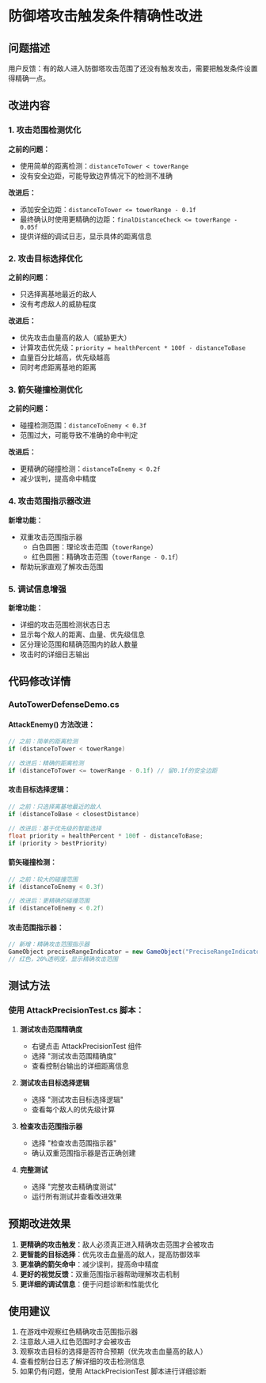 # 防御塔攻击触发条件精确性改进

## 问题描述
用户反馈：有的敌人进入防御塔攻击范围了还没有触发攻击，需要把触发条件设置得精确一点。

## 改进内容

### 1. 攻击范围检测优化

**之前的问题：**
- 使用简单的距离检测：`distanceToTower < towerRange`
- 没有安全边距，可能导致边界情况下的检测不准确

**改进后：**
- 添加安全边距：`distanceToTower <= towerRange - 0.1f`
- 最终确认时使用更精确的边距：`finalDistanceCheck <= towerRange - 0.05f`
- 提供详细的调试日志，显示具体的距离信息

### 2. 攻击目标选择优化

**之前的问题：**
- 只选择离基地最近的敌人
- 没有考虑敌人的威胁程度

**改进后：**
- 优先攻击血量高的敌人（威胁更大）
- 计算攻击优先级：`priority = healthPercent * 100f - distanceToBase`
- 血量百分比越高，优先级越高
- 同时考虑距离基地的距离

### 3. 箭矢碰撞检测优化

**之前的问题：**
- 碰撞检测范围：`distanceToEnemy < 0.3f`
- 范围过大，可能导致不准确的命中判定

**改进后：**
- 更精确的碰撞检测：`distanceToEnemy < 0.2f`
- 减少误判，提高命中精度

### 4. 攻击范围指示器改进

**新增功能：**
- 双重攻击范围指示器
  - 白色圆圈：理论攻击范围（`towerRange`）
  - 红色圆圈：精确攻击范围（`towerRange - 0.1f`）
- 帮助玩家直观了解攻击范围

### 5. 调试信息增强

**新增功能：**
- 详细的攻击范围检测状态日志
- 显示每个敌人的距离、血量、优先级信息
- 区分理论范围和精确范围内的敌人数量
- 攻击时的详细日志输出

## 代码修改详情

### AutoTowerDefenseDemo.cs

#### AttackEnemy() 方法改进：
```csharp
// 之前：简单的距离检测
if (distanceToTower < towerRange)

// 改进后：精确的距离检测
if (distanceToTower <= towerRange - 0.1f) // 留0.1f的安全边距
```

#### 攻击目标选择逻辑：
```csharp
// 之前：只选择离基地最近的敌人
if (distanceToBase < closestDistance)

// 改进后：基于优先级的智能选择
float priority = healthPercent * 100f - distanceToBase;
if (priority > bestPriority)
```

#### 箭矢碰撞检测：
```csharp
// 之前：较大的碰撞范围
if (distanceToEnemy < 0.3f)

// 改进后：更精确的碰撞范围
if (distanceToEnemy < 0.2f)
```

#### 攻击范围指示器：
```csharp
// 新增：精确攻击范围指示器
GameObject preciseRangeIndicator = new GameObject("PreciseRangeIndicator");
// 红色，20%透明度，显示精确攻击范围
```

## 测试方法

### 使用 AttackPrecisionTest.cs 脚本：

1. **测试攻击范围精确度**
   - 右键点击 AttackPrecisionTest 组件
   - 选择 "测试攻击范围精确度"
   - 查看控制台输出的详细距离信息

2. **测试攻击目标选择逻辑**
   - 选择 "测试攻击目标选择逻辑"
   - 查看每个敌人的优先级计算

3. **检查攻击范围指示器**
   - 选择 "检查攻击范围指示器"
   - 确认双重范围指示器是否正确创建

4. **完整测试**
   - 选择 "完整攻击精确度测试"
   - 运行所有测试并查看改进效果

## 预期改进效果

1. **更精确的攻击触发**：敌人必须真正进入精确攻击范围才会被攻击
2. **更智能的目标选择**：优先攻击血量高的敌人，提高防御效率
3. **更准确的箭矢命中**：减少误判，提高命中精度
4. **更好的视觉反馈**：双重范围指示器帮助理解攻击机制
5. **更详细的调试信息**：便于问题诊断和性能优化

## 使用建议

1. 在游戏中观察红色精确攻击范围指示器
2. 注意敌人进入红色范围时才会被攻击
3. 观察攻击目标的选择是否符合预期（优先攻击血量高的敌人）
4. 查看控制台日志了解详细的攻击检测信息
5. 如果仍有问题，使用 AttackPrecisionTest 脚本进行详细诊断 